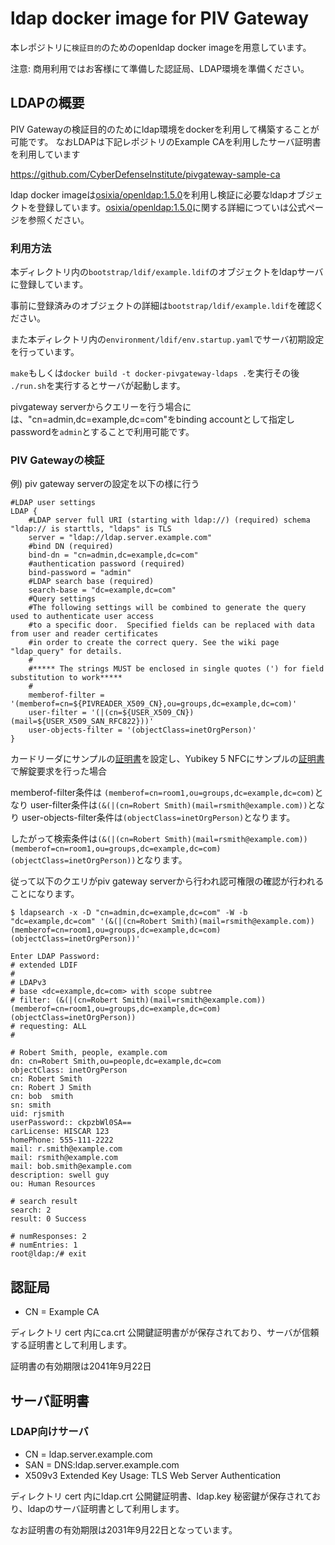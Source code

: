 # ldap docker image for PIV Gateway 

本レポジトリに`検証目的`のためのopenldap docker imageを用意しています。 

注意: 商用利用ではお客様にて準備した認証局、LDAP環境を準備ください。

## LDAPの概要

PIV Gatewayの検証目的のためにldap環境をdockerを利用して構築することが可能です。
なおLDAPは下記レポジトリのExample CAを利用したサーバ証明書を利用しています

https://github.com/CyberDefenseInstitute/pivgateway-sample-ca

ldap docker imageは[osixia/openldap:1.5.0](https://github.com/osixia/docker-openldap)を利用し検証に必要なldapオブジェクトを登録しています。[osixia/openldap:1.5.0](https://github.com/osixia/docker-openldap)に関する詳細につていは公式ページを参照ください。

### 利用方法

本ディレクトリ内の`bootstrap/ldif/example.ldif`のオブジェクトをldapサーバに登録しています。

事前に登録済みのオブジェクトの詳細は`bootstrap/ldif/example.ldif`を確認ください。

また本ディレクトリ内の`environment/ldif/env.startup.yaml`でサーバ初期設定を行っています。

`make`もしくは`docker build -t docker-pivgateway-ldaps .`を実行その後 `./run.sh`を実行するとサーバが起動します。

pivgateway serverからクエリーを行う場合には、"cn=admin,dc=example,dc=com"をbinding accountとして指定しpasswordを`admin`とすることで利用可能です。

### PIV Gatewayの検証

例) 
piv gateway serverの設定を以下の様に行う

```
#LDAP user settings
LDAP {
    #LDAP server full URI (starting with ldap://) (required) schema "ldap:// is starttls, "ldaps" is TLS 
    server = "ldap://ldap.server.example.com" 
    #bind DN (required)
    bind-dn = "cn=admin,dc=example,dc=com"
    #authentication password (required)
    bind-password = "admin"
    #LDAP search base (required)
    search-base = "dc=example,dc=com"
    #Query settings
    #The following settings will be combined to generate the query used to authenticate user access
    #to a specific door.  Specified fields can be replaced with data from user and reader certificates
    #in order to create the correct query. See the wiki page "ldap_query" for details.
    #
    #***** The strings MUST be enclosed in single quotes (') for field substitution to work*****
    #
    memberof-filter = '(memberof=cn=${PIVREADER_X509_CN},ou=groups,dc=example,dc=com)'
    user-filter = '(|(cn=${USER_X509_CN})(mail=${USER_X509_SAN_RFC822}))'
    user-objects-filter = '(objectClass=inetOrgPerson)'
}
```

カードリーダにサンプルの[証明書](https://github.com/CyberDefenseInstitute/pivgateway-sample-ca/blob/main/room1.crt)を設定し、Yubikey 5 NFCにサンプルの[証明書](https://github.com/CyberDefenseInstitute/pivgateway-sample-ca/blob/main/Robert_Smith.pfx)で解錠要求を行った場合


memberof-filter条件は `(memberof=cn=room1,ou=groups,dc=example,dc=com)`となり
user-filter条件は`(&(|(cn=Robert Smith)(mail=rsmith@example.com))`となり
user-objects-filter条件は`(objectClass=inetOrgPerson)`となります。

したがって検索条件は`(&(|(cn=Robert Smith)(mail=rsmith@example.com))(memberof=cn=room1,ou=groups,dc=example,dc=com)(objectClass=inetOrgPerson))`となります。

従って以下のクエリがpiv gateway serverから行われ認可権限の確認が行われることになります。

```
$ ldapsearch -x -D "cn=admin,dc=example,dc=com" -W -b "dc=example,dc=com" '(&(|(cn=Robert Smith)(mail=rsmith@example.com))(memberof=cn=room1,ou=groups,dc=example,dc=com)(objectClass=inetOrgPerson))'

Enter LDAP Password:
# extended LDIF
#
# LDAPv3
# base <dc=example,dc=com> with scope subtree
# filter: (&(|(cn=Robert Smith)(mail=rsmith@example.com))(memberof=cn=room1,ou=groups,dc=example,dc=com)(objectClass=inetOrgPerson))
# requesting: ALL
#

# Robert Smith, people, example.com
dn: cn=Robert Smith,ou=people,dc=example,dc=com
objectClass: inetOrgPerson
cn: Robert Smith
cn: Robert J Smith
cn: bob  smith
sn: smith
uid: rjsmith
userPassword:: ckpzbWl0SA==
carLicense: HISCAR 123
homePhone: 555-111-2222
mail: r.smith@example.com
mail: rsmith@example.com
mail: bob.smith@example.com
description: swell guy
ou: Human Resources

# search result
search: 2
result: 0 Success

# numResponses: 2
# numEntries: 1
root@ldap:/# exit
```

## 認証局

- CN = Example CA

ディレクトリ cert 内にca.crt 公開鍵証明書がが保存されており、サーバが信頼する証明書として利用します。

証明書の有効期限は2041年9月22日

## サーバ証明書

### LDAP向けサーバ

- CN = ldap.server.example.com
- SAN = DNS:ldap.server.example.com
- X509v3 Extended Key Usage: TLS Web Server Authentication

ディレクトリ cert 内にldap.crt 公開鍵証明書、ldap.key 秘密鍵が保存されており、ldapのサーバ証明書として利用します。

なお証明書の有効期限は2031年9月22日となっています。
